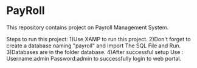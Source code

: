 # PayRoll
This repository contains project on Payroll Management System.

Steps to run this project:
1)Use XAMP to run this project.
2)Don't forget to create a database naming "payroll" and Import The SQL File and Run.
3)Databases are in the folder database.
4)After successful setup Use :
                     Username:admin
                     Password:admin
    to successfully login to web portal.
                               
